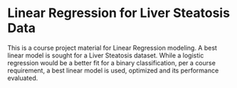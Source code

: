 # Linear Regression for Liver Steatosis Data

This is a course project material for Linear Regression modeling. A best linear model is sought for a Liver Steatosis dataset. While a logistic regression would be a better fit for a binary classification, per a course requirement, a best linear model is used, optimized and its performance evaluated.
